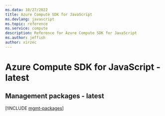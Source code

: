 ```yaml
---
ms.data: 10/27/2022
title: Azure Compute SDK for JavaScript
ms.devlang: javascript
ms.topic: reference
ms.service: compute
description: Reference for Azure Compute SDK for JavaScript
ms.author: jeffish
author: xirzec
---
```

# Azure Compute SDK for JavaScript - latest

## Management packages - latest
[!INCLUDE [mgmt-packages](compute-mgmt-index.md)]